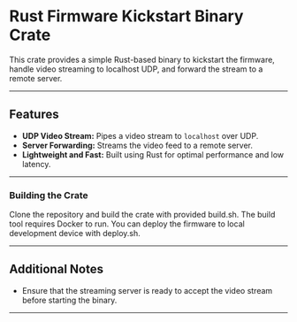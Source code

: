 # Rust Firmware Kickstart Binary Crate

This crate provides a simple Rust-based binary to kickstart the firmware, handle video streaming to localhost UDP, and forward the stream to a remote server.

---

## Features

- **UDP Video Stream:** Pipes a video stream to `localhost` over UDP.
- **Server Forwarding:** Streams the video feed to a remote server.
- **Lightweight and Fast:** Built using Rust for optimal performance and low latency.

---

### Building the Crate

Clone the repository and build the crate with provided build.sh.
The build tool requires Docker to run.
You can deploy the firmware to local development device with deploy.sh.

---

## Additional Notes

- Ensure that the streaming server is ready to accept the video stream before starting the binary.

---
